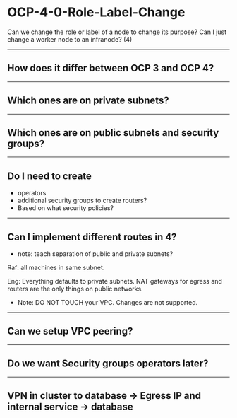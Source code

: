 # OCP-4-0-Role-Label-Change
Can we change the role or label of a node to change its purpose? Can I just change a worker node to an infranode? (4)

---
How does it differ between OCP 3 and OCP 4?
--

---
Which ones are on private subnets? 
---

---
Which ones are on public subnets and security groups?
---

---
Do I need to create
---

* operators
* additional security groups to create routers? 
* Based on what security policies?

---
Can I implement different routes in 4?
---

* note:  teach separation of public and private subnets?

Raf: all machines in same subnet.

Eng: Everything defaults to private subnets. NAT gateways for egress and routers are the only things on public networks.

* Note: DO NOT TOUCH your VPC. Changes are not supported.

---
Can we setup VPC peering?
---

---
Do we want Security groups operators later?
---

---
VPN in cluster to database -> Egress IP and internal service -> database
---
